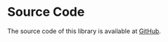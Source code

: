 # Source Code

The source code of this library is available at
[GitHub](https://github.com/tnakamot/json-parser).
